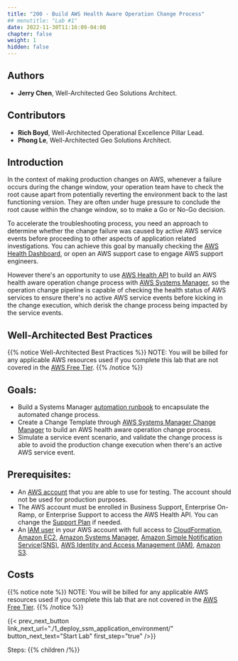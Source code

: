 ```yaml
---
title: "200 - Build AWS Health Aware Operation Change Process"
## menutitle: "Lab #1"
date: 2022-11-30T11:16:09-04:00
chapter: false
weight: 1
hidden: false
---
```


## Authors
* **Jerry Chen**, Well-Architected Geo Solutions Architect.

## Contributors
* **Rich Boyd**, Well-Architected Operational Excellence Pillar Lead.
* **Phong Le**, Well-Architected Geo Solutions Architect.

## Introduction

In the context of making production changes on AWS, whenever a failure occurs during the change window, your operation team have to check the root cause apart from potentially reverting the environment back to the last functioning version. They are often under huge pressure to conclude the root cause within the change window, so to make a Go or No-Go decision.

To accelerate the troubleshooting process, you need an approach to determine whether the change failure was caused by active AWS service events before proceeding to other aspects of application related investigations. You can achieve this goal by manually checking the [AWS Health Dashboard](https://health.aws.amazon.com/health), or open an AWS support case to engage AWS support engineers. 

However there's an opportunity to use [AWS Health API](https://docs.aws.amazon.com/health/latest/ug/health-api.html) to build an AWS health aware operation change process with [AWS Systems Manager](https://docs.aws.amazon.com/systems-manager/latest/userguide/what-is-systems-manager.html), so the operation change pipeline is capable of checking the health status of AWS services to ensure there's no active AWS service events before kicking in the change execution, which derisk the change process being impacted by the service events.

## Well-Architected Best Practices

{{% notice Well-Architected Best Practices %}}
NOTE: You will be billed for any applicable AWS resources used if you complete this lab that are not covered in the [AWS Free Tier](https://aws.amazon.com/free/).
{{% /notice %}}



## Goals: 

* Build a Systems Manager [automation runbook](https://docs.aws.amazon.com/systems-manager/latest/userguide/automation-documents.html) to encapsulate the automated change process.
* Create a Change Template through [AWS Systems Manager Change Manager](https://docs.aws.amazon.com/systems-manager/latest/userguide/change-manager.html) to build an AWS health aware operation change process. 
* Simulate a service event scenario, and validate the change process is able to avoid the production change execution when there's an active AWS service event.



## Prerequisites:

* An [AWS account](https://portal.aws.amazon.com/gp/aws/developer/registration/index.html) that you are able to use for testing. The account should not be used for production purposes.
* The AWS account must be enrolled in Business Support, Enterprise On-Ramp, or Enterprise Support to access the AWS Health API. You can change the [Support Plan](https://aws.amazon.com/premiumsupport/knowledge-center/change-support-plan/) if needed.
* An [IAM user](https://docs.aws.amazon.com/IAM/latest/UserGuide/id_users.html) in your AWS account with full access to [CloudFormation](https://aws.amazon.com/cloudformation/), [Amazon EC2](https://aws.amazon.com/ec2/), [Amazon Systems Manager](https://aws.amazon.com/systems-manager/), [Amazon Simple Notification Service(SNS)](https://aws.amazon.com/sns/), [AWS Identity and Access Management (IAM)](https://aws.amazon.com/iam/), [Amazon S3](https://aws.amazon.com/s3/).

## Costs

{{% notice note %}}
NOTE: You will be billed for any applicable AWS resources used if you complete this lab that are not covered in the [AWS Free Tier](https://aws.amazon.com/free/).
{{% /notice %}}

{{< prev_next_button link_next_url="./1_deploy_ssm_application_environment/" button_next_text="Start Lab" first_step="true" />}}

Steps:
{{% children  /%}}
